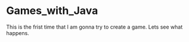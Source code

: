 # Games_with_Java
This is the frist time that I am gonna try to create a game. Lets see what happens.
